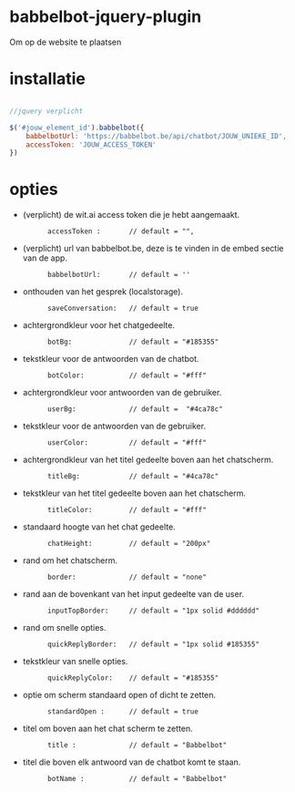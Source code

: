 # babbelbot-jquery-plugin
Om op de website te plaatsen

# installatie


```javascript

//jquery verplicht

$('#jouw_element_id').babbelbot({
    babbelbotUrl: 'https://babbelbot.be/api/chatbot/JOUW_UNIEKE_ID',
    accessToken: 'JOUW_ACCESS_TOKEN'
})

```

# opties

- (verplicht) de wit.ai access token die je hebt aangemaakt.

            accessToken :       // default = "",
            
- (verplicht) url van babbelbot.be, deze is te vinden in de embed sectie van de app.              
            
            babbelbotUrl:       // default = ''
            
- onthouden van het gesprek (localstorage).          
            
            saveConversation:   // default = true
            
- achtergrondkleur voor het chatgedeelte.          
            
            botBg:              // default = "#185355"
            
- tekstkleur voor de antwoorden van de chatbot. 

            botColor:           // default = "#fff"
            
- achtergrondkleur voor antwoorden van de gebruiker.
        
            userBg:             // default =  "#4ca78c"
            
- tekstkleur voor de antwoorden van de gebruiker.           
            
            userColor:          // default = "#fff"
            
- achtergrondkleur van het titel gedeelte boven aan het chatscherm.           
            
            titleBg:            // default = "#4ca78c"
            
- tekstkleur van het titel gedeelte boven aan het chatscherm.              
            
            titleColor:         // default = "#fff"
            
- standaard hoogte van het chat gedeelte.              
            
            chatHeight:         // default = "200px"
            
- rand om het chatscherm.             
            
            border:             // default = "none"
            
- rand aan de bovenkant van het input gedeelte van de user.              
            
            inputTopBorder:     // default = "1px solid #dddddd"
            
- rand om snelle opties.   

            quickReplyBorder:   // default = "1px solid #185355"
            
- tekstkleur van snelle opties.  

            quickReplyColor:    // default = "#185355"
            
- optie om scherm standaard open of dicht te zetten.

            standardOpen :      // default = true
            
- titel om boven aan het chat scherm te zetten.            
            
            title :             // default = "Babbelbot"
            
- titel die boven elk antwoord van de chatbot komt te staan.             
            
            botName :           // default = "Babbelbot"
